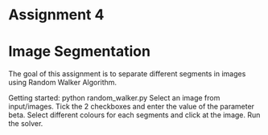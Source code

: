 # Assignment 4
# Image Segmentation

The goal of this assignment is to separate different segments in images using Random Walker Algorithm.

Getting started:
python random_walker.py
Select an image from input/images.
Tick the 2 checkboxes and enter the value of the parameter beta.
Select different colours for each segments and click at the image.
Run the solver.